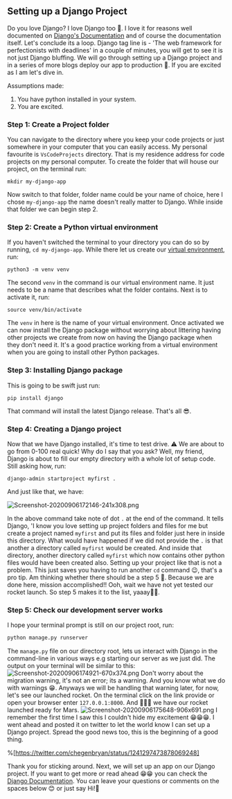 ## Setting up a Django Project

Do you love Django? I love Django too 🍻. I love it for reasons well documented on [Django's Documentation](https://www.djangoproject.com/start/overview/) and of course the documentation itself. Let's conclude its a loop. Django tag line is - 'The web framework for perfectionists with deadlines' in a couple of minutes, you will get to see it is not just Django bluffing. We will go through setting up a Django project and in a series of more blogs deploy our app to production 🚀. If you are excited as I am let's dive in.

Assumptions made:
1. You have python installed in your system.
2. You are excited.

### Step 1: Create a Project folder

You can navigate to the directory where you keep your code projects or just somewhere in your computer that you can easily access. My personal favourite is `VsCodeProjects` directory. That is my residence address for code projects on my personal computer. To create the folder that will house our project, on the terminal run:
```shell
mkdir my-django-app
```
Now switch to that folder, folder name could be your name of choice, here I chose `my-django-app` the name doesn't really matter to Django. While inside that folder we can begin step 2.

### Step 2: Create a Python virtual environment

If you haven't switched the terminal to your directory you can do so by running, `cd my-django-app`. While there let us create our [virtual environment](https://packaging.python.org/guides/installing-using-pip-and-virtual-environments/#creating-a-virtual-environment), run:
```shell
python3 -m venv venv
``` 
The second `venv` in the command is our virtual environment name. It just needs to be a name that describes what the folder contains. Next is to activate it, run:
```shell
source venv/bin/activate
```
The `venv` in here is the name of your virtual environment. Once activated we can now install the Django package without worrying about littering having other projects we create from now on having the Django package when they don't need it. It's a good practice working from a virtual environment when you are going to install other Python packages. 
### Step 3: Installing Django package
This is going to be swift just run:
```shell
pip install django
```
That command will install the latest Django release. That's all 😎.

### Step 4: Creating a Django project

Now that we have Django installed, it's time to test drive. ⚠ We are about to go from 0-100 real quick! Why do I say that you ask? Well, my friend, Django is about to fill our empty directory with a whole lot of setup code.  Still asking how, run:
```shell
django-admin startproject myfirst .
```
And just like that, we have:

![Screenshot-20200906172146-241x308.png](https://cdn.hashnode.com/res/hashnode/image/upload/v1599402117238/BpD-AGnJs.png)

In the above command take note of dot `.` at the end of the command. It tells Django,  'I know you love setting up project folders and files for me but create a project named `myfirst` and put its files and folder just here in inside this directory. What would have happened if we did not provide the `.` is that another a directory called `myfirst` would be created. And inside that directory, another directory called `myfirst` which now contains other python files would have been created also. Setting up your project like that is not a problem. This just saves you having to run another `cd` command 😉,  that's a pro tip.
Am thinking whether there should be a step 5 🤔. Because we are done here, mission accomplished!!
Ooh, wait we have not yet tested our rocket launch. So step 5 makes it to the list, yaaay🎉🎉.

### Step 5: Check our development server works

I hope your terminal prompt is still on our project root, run:
```python
python manage.py runserver
```
The `manage.py` file on our directory root, lets us interact with Django in the command-line in various ways e.g starting our server as we just did.
The output on your terminal will be similar to this:
![Screenshot-20200906174921-670x374.png](https://cdn.hashnode.com/res/hashnode/image/upload/v1599403770607/HQ24bYI-l.png)
Don't worry about the migration warning,  it's not an error; its a warning. And you know what we do with warnings 😁. Anyways we will be handling that warning later, for now, let's see our launched rocket.
On the terminal click on the link provide or open your browser enter `127.0.0.1:8000`. And 🥳🥳🥳 we have our rocket launched ready for Mars. 
![Screenshot-20200906175648-906x691.png](https://cdn.hashnode.com/res/hashnode/image/upload/v1599404231572/BEgXm_Mwf.png)
I remember the first time I saw this I couldn't hide my excitement 😁😁😁. I went ahead and posted it on twitter to let the world know I can set up a Django project. Spread the good news too, this is the beginning of a good thing. 

%[https://twitter.com/chegenbryan/status/1241297473878069248]

Thank you for sticking around. Next, we will set up an app on our Django project. If you want to get more or read ahead 😁😁 you can check the [Django Documentation](https://docs.djangoproject.com/en/3.1/intro/tutorial01/). You can leave your questions or comments on the spaces below 😊 or just say Hi!👋   